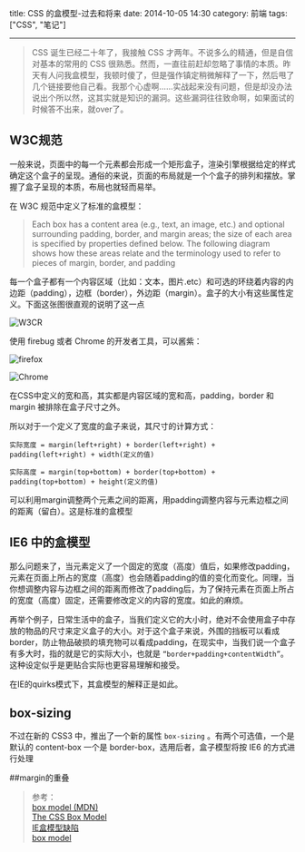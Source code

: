 title: CSS 的盒模型-过去和将来
date: 2014-10-05 14:30
category: 前端
tags: ["CSS", "笔记"]
___

>CSS 诞生已经二十年了，我接触 CSS 才两年。不说多么的精通，但是自信对基本的常用的 CSS 很熟悉。然而，一直往前赶却忽略了事情的本质。昨天有人问我盒模型，我顿时傻了，但是强作镇定稍微解释了一下，然后甩了几个链接要他自己看。我那个心虚啊……实战起来没有问题，但是却没办法说出个所以然，这其实就是知识的漏洞。这些漏洞往往致命啊，如果面试的时候答不出来，就over了。


## W3C规范

一般来说，页面中的每一个元素都会形成一个矩形盒子，渲染引擎根据给定的样式确定这个盒子的呈现。通俗的来说，页面的布局就是一个个盒子的排列和摆放。掌握了盒子呈现的本质，布局也就轻而易举。

在 W3C 规范中定义了标准的盒模型：

> Each box has a content area (e.g., text, an image, etc.) and optional surrounding padding, border, and margin areas; the size of each area is specified by properties defined below. The following diagram shows how these areas relate and the terminology used to refer to pieces of margin, border, and padding
    
每一个盒子都有一个内容区域（比如：文本，图片.etc）和可选的环绕着内容的内边距（padding），边框（border），外边距（margin）。盒子的大小有这些属性定义。下面这张图很直观的说明了这一点

![W3CR](http://www.w3.org/TR/CSS2/images/boxdim.png)  

使用 firebug 或者 Chrome 的开发者工具，可以酱紫：

![firefox](http://ncuey-crispelite.stor.sinaapp.com/2014-10-12_0946.png)

![Chrome](http://ncuey-crispelite.stor.sinaapp.com/2014-10-12_0948.png)

在CSS中定义的宽和高，其实都是内容区域的宽和高，padding，border 和 margin 被排除在盒子尺寸之外。

所以对于一个定义了宽度的盒子来说，其尺寸的计算方式：

    实际宽度 = margin(left+right) + border(left+right) + padding(left+right) + width(定义的值)
    
    实际高度 = margin(top+bottom) + border(top+bottom) + padding(top+bottom) + height(定义的值)
    
可以利用margin调整两个元素之间的距离，用padding调整内容与元素边框之间的距离（留白）。这是标准的盒模型

## IE6 中的盒模型

那么问题来了，当元素定义了一个固定的宽度（高度）值后，如果修改padding，元素在页面上所占的宽度（高度）也会随着padding的值的变化而变化。同理，当你想调整内容与边框之间的距离而修改了padding后，为了保持元素在页面上所占的宽度（高度）固定，还需要修改定义的内容的宽度。如此的麻烦。

再举个例子，日常生活中的盒子，当我们定义它的大小时，绝对不会使用盒子中存放的物品的尺寸来定义盒子的大小。对于这个盒子来说，外围的挡板可以看成border，防止物品破损的填充物可以看成padding，在现实中，当我们说一个盒子有多大时，指的就是它的实际大小，也就是 `“border+padding+contentWidth”`。这种设定似乎是更贴合实际也更容易理解和接受。

在IE的quirks模式下，其盒模型的解释正是如此。

## box-sizing
不过在新的 CSS3 中，推出了一个新的属性 `box-sizing` 。有两个可选值，一个是默认的 content-box 一个是 border-box，选用后者，盒子模型将按 IE6 的方式进行处理

##margin的重叠


>参考：  
[box model (MDN)](https://developer.mozilla.org/en-US/docs/Web/CSS/box_model)  
[The CSS Box Model](http://css-tricks.com/the-css-box-model/)  
[IE盒模型缺陷](http://zh.wikipedia.org/wiki/IE%E7%9B%92%E6%A8%A1%E5%9E%8B%E7%BC%BA%E9%99%B7)  
[box model](http://www.w3.org/TR/CSS2/box.html#box-dimensions)




